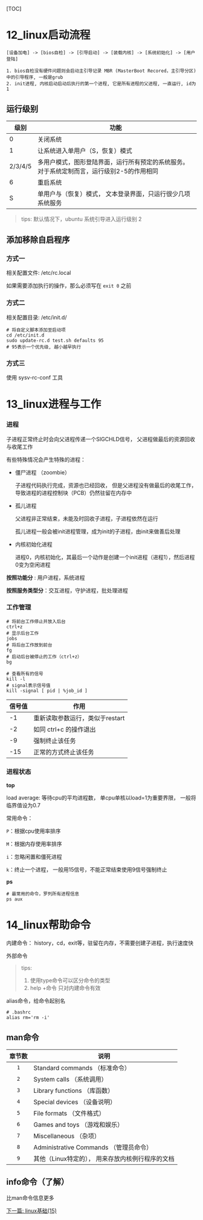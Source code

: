 [TOC]


# 12_linux启动流程

```
[设备加电] -> [bios自检] -> [引导启动] -> [装载内核] -> [系统初始化] -> [用户登陆]

1. bios自检没有硬件问题则会启动主引导记录 MBR (MasterBoot Recored，主引导分区)中的引导程序, 一般是grub
2. init进程, 内核启动启动后执行的第一个进程, 它是所有进程的父进程, 一直运行, id为1
```



## 运行级别

| 级别    | 功能                                                         |
| ------- | ------------------------------------------------------------ |
| 0       | 关闭系统                                                     |
| 1       | 让系统进入单用户（S，恢复）模式                              |
| 2/3/4/5 | 多用户模式，图形登陆界面，运行所有预定的系统服务。对于系统定制而言，运行级别2-5的作用相同 |
| 6       | 重启系统                                                     |
| S       | 单用户与（恢复）模式， 文本登录界面，只运行很少几项系统服务  |

> tips: 默认情况下，ubuntu 系统引导进入运行级别 2



## 添加移除自启程序

### 方式一

相关配置文件: /etc/rc.local 

如果需要添加执行的操作，那么必须写在 `exit 0` 之前

### 方式二

相关配置目录: /etc/init.d/

```shell
# 将自定义脚本添加至启动项
cd /etc/init.d
sudo update-rc.d test.sh defaults 95
# 95表示一个优先级, 越小越早执行
```

### 方式三

使用 sysv-rc-conf 工具



# 13_linux进程与工作

### 进程

子进程正常终止时会向父进程传递一个SIGCHLD信号， 父进程做最后的资源回收与收尾工作

有些特殊情况会产生特殊的进程：

- 僵尸进程 （zoombie）

  子进程代码执行完成，资源也已经回收， 但是父进程没有做最后的收尾工作，导致进程的进程控制块（PCB）仍然驻留在内存中

- 孤儿进程

  父进程非正常结束，未能及时回收子进程，子进程依然在运行

  孤儿进程一般会被init进程管理，成为init的子进程，由init来做善后处理

- 内核初始化进程

  进程0，内核初始化，其最后一个动作是创建一个init进程（进程1），然后进程0变为空闲进程

**按照功能分** : 用户进程，系统进程

**按照服务类型分**：交互进程，守护进程，批处理进程

### 工作管理

```shell
# 将前台工作停止并放入后台
ctrl+z
# 显示后台工作
jobs
# 将后台工作放到前台
fg
# 启动后台被停止的工作（ctrl+z）
bg

# 查看所有的信号
kill -l
# signal表示信号值
kill -signal [ pid | %job_id ]
```

| 信号值 | 作用                            |
| ------ | ------------------------------- |
| -1     | 重新读取参数运行，类似于restart |
| -2     | 如同 ctrl+c 的操作退出          |
| -9     | 强制终止该任务                  |
| -15    | 正常的方式终止该任务            |

### 进程状态

**top**

load average: 等待cpu的平均进程数， 单cpu单核以load=1为重要界限， 一般将临界值设为0.7

常用命令：

`P`：根据cpu使用率排序

`M`：根据内存使用率排序

`i`：忽略闲置和僵死进程

`k`：终止一个进程， 一般用15信号，不能正常结束使用9信号强制终止



**ps**

```shell
# 最常用的命令，罗列所有进程信息
ps aux
```



# 14_linux帮助命令

内建命令： history，cd，exit等，驻留在内存，不需要创建子进程，执行速度快 

外部命令

> tips:
>
> 1. 使用type命令可以区分命令的类型
> 2. help +命令 只对内建命令有效

alias命令，给命令起别名

```shell
# .bashrc
alias rm='rm -i'
```



## man命令

| 章节数 | 说明                                               |
| :---: | -------------------------------------------------- |
| `1`    | Standard commands （标准命令）                     |
| `2`    | System calls （系统调用）                          |
| `3`    | Library functions （库函数）                       |
| `4`    | Special devices （设备说明）                       |
| `5`    | File formats （文件格式）                          |
| `6`    | Games and toys （游戏和娱乐）                      |
| `7`    | Miscellaneous （杂项）                             |
| `8`    | Administrative Commands （管理员命令）             |
| `9`    | 其他（Linux特定的）， 用来存放内核例行程序的文档 |

## info命令（了解）

比man命令信息更多



[下一篇: linux基础(15)](./陈玉林_20190526.md)

